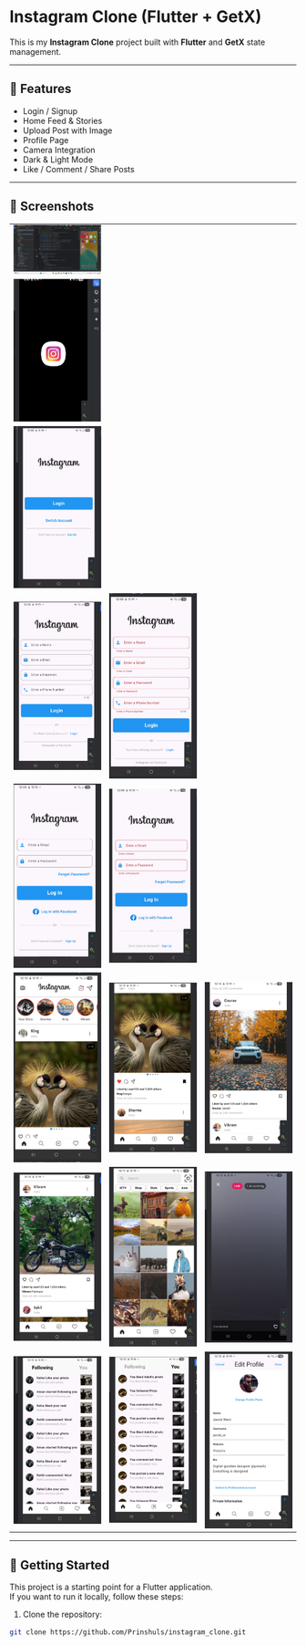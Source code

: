# Instagram Clone (Flutter + GetX)

This is my **Instagram Clone** project built with **Flutter** and **GetX** state management.

---

## 🚀 Features
- Login / Signup 
- Home Feed & Stories
- Upload Post with Image
- Profile Page
- Camera Integration
- Dark & Light Mode
- Like / Comment / Share Posts

---

## 📱 Screenshots
<table>
<tr>
<td><img src="assets/screenShot/sh1.png" width="200"/></td>
<td></td>
<td></td>
</tr>

<tr>
<td><img src="assets/screenShot/sh2.png" width="200"/></td> 
<td></td>
<td></td>
</tr>

<tr>
<td><img src="assets/screenShot/sh3.png" width="200"/></td> 
<td></td>
<td></td>
</tr>

<tr>
<td><img src="assets/screenShot/sh4.png" width="200"/></td> 
<td><img src="assets/screenShot/sh5.png" width="200"/></td>
<td></td>
</tr>

<tr>
<td><img src="assets/screenShot/sh6.png" width="200"/></td> 
<td><img src="assets/screenShot/sh7.png" width="200"/></td>
<td></td>
</tr>

<tr>
<td><img src="assets/screenShot/sh8.png" width="200"/></td> 
<td><img src="assets/screenShot/sh9.png" width="200"/></td> 
<td><img src="assets/screenShot/sh15.png" width="200"/></td>
</tr>

<tr>
<td><img src="assets/screenShot/sh16.png" width="200"/></td> 
<td><img src="assets/screenShot/sh10.png" width="200"/></td> 
<td><img src="assets/screenShot/sh11.png" width="200"/></td> 
</tr>

<tr>
<td><img src="assets/screenShot/sh12.png" width="200"/></td> 
<td><img src="assets/screenShot/sh13.png" width="200"/></td> 
<td><img src="assets/screenShot/sh14.png" width="200"/></td> 
</tr>
</table>

---

## 📂 Getting Started

This project is a starting point for a Flutter application.  
If you want to run it locally, follow these steps:

1. Clone the repository:
```bash
git clone https://github.com/Prinshuls/instagram_clone.git
